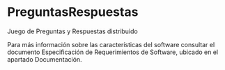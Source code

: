 # PreguntasRespuestas

Juego de Preguntas y Respuestas distribuido

Para más información sobre las características del software consultar el documento Especificación de Requerimientos de Software, ubicado en el apartado Documentación.